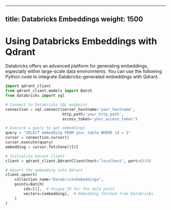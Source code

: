 
---
title: Databricks Embeddings
weight: 1500
---

# Using Databricks Embeddings with Qdrant

Databricks offers an advanced platform for generating embeddings, especially within large-scale data environments. You can use the following Python code to integrate Databricks-generated embeddings with Qdrant.

```python
import qdrant_client
from qdrant_client.models import Batch
from databricks import sql

# Connect to Databricks SQL endpoint
connection = sql.connect(server_hostname='your_hostname',
                         http_path='your_http_path',
                         access_token='your_access_token')

# Execute a query to get embeddings
query = "SELECT embedding FROM your_table WHERE id = 1"
cursor = connection.cursor()
cursor.execute(query)
embedding = cursor.fetchone()[0]

# Initialize Qdrant client
client = qdrant_client.QdrantClient(host="localhost", port=6333)

# Upsert the embedding into Qdrant
client.upsert(
    collection_name="DatabricksEmbeddings",
    points=Batch(
        ids=[1],  # Unique ID for the data point
        vectors=[embedding],  # Embedding fetched from Databricks
    )
)
```
